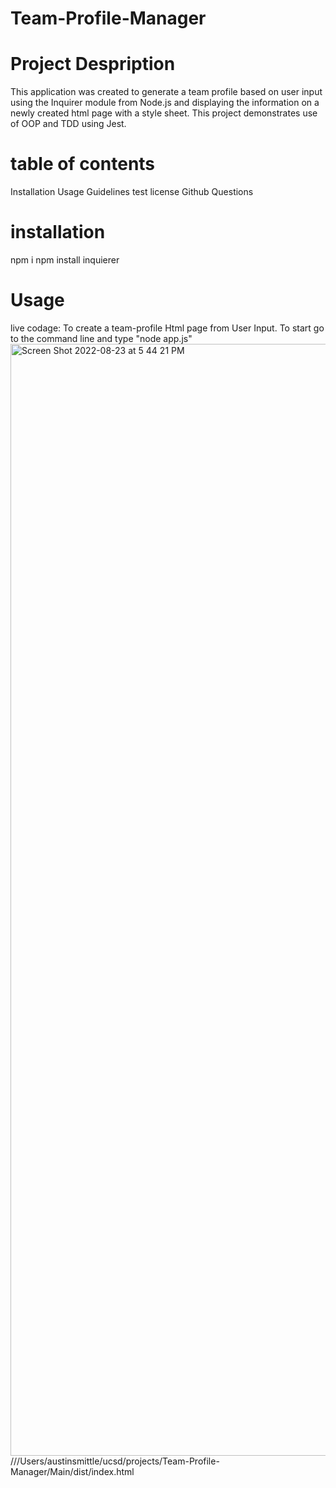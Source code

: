 # Team-Profile-Manager
# Project Despription
This application was created to generate a team profile based on user input using the Inquirer module from Node.js and displaying the information on a newly created html page with a style sheet. This project demonstrates use of OOP and TDD using Jest.
# table of contents
Installation
Usage
Guidelines
test
license
Github
Questions
# installation 
npm i 
npm install inquierer
# Usage
live codage: 
To create a team-profile Html page from User Input.
To start go to the command line and type "node app.js"
<img width="1779" alt="Screen Shot 2022-08-23 at 5 44 21 PM" src="https://user-images.githubusercontent.com/107019893/186290450-3eb7fc35-834d-4414-b3e7-c48c1eae96d6.png">
///Users/austinsmittle/ucsd/projects/Team-Profile-Manager/Main/dist/index.html
